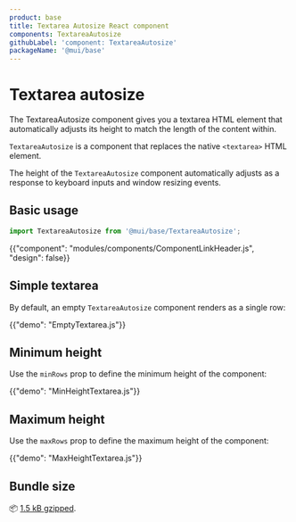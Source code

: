 ```yaml
---
product: base
title: Textarea Autosize React component
components: TextareaAutosize
githubLabel: 'component: TextareaAutosize'
packageName: '@mui/base'
---
```


# Textarea autosize

<p class="description">The TextareaAutosize component gives you a textarea HTML element that automatically adjusts its height to match the length of the content within.</p>

`TextareaAutosize` is a component that replaces the native `<textarea>` HTML element.

The height of the `TextareaAutosize` component automatically adjusts as a response to keyboard inputs and window resizing events.

## Basic usage

```js
import TextareaAutosize from '@mui/base/TextareaAutosize';
```

{{"component": "modules/components/ComponentLinkHeader.js", "design": false}}

## Simple textarea

By default, an empty `TextareaAutosize` component renders as a single row:

{{"demo": "EmptyTextarea.js"}}

## Minimum height

Use the `minRows` prop to define the minimum height of the component:

{{"demo": "MinHeightTextarea.js"}}

## Maximum height

Use the `maxRows` prop to define the maximum height of the component:

{{"demo": "MaxHeightTextarea.js"}}

## Bundle size

📦 [1.5 kB gzipped](/size-snapshot/).
